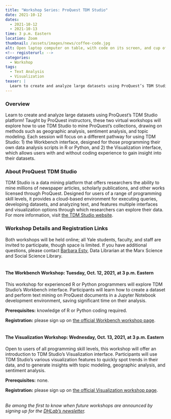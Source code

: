 ```yaml
---
title: "Workshop Series: ProQuest TDM Studio"
date: 2021-10-12
dates:
  - 2021-10-12
  - 2021-10-13
time: 3 p.m. Eastern
location: Zoom
thumbnail: /assets/images/news/coffee-code.jpg
alt: Open laptop computer on table, with code on its screen, and cup of coffee beside it
<!-- registerurl: -->
categories:
  - Workshop
tags:
  - Text Analysis
  - Visualization
teaser: |
  Learn to create and analyze large datasets using ProQuest’s TDM Studio platform! These two virtual workshops—one for experienced R or Python programmers, and one for users of all levels—will explore how to use TDM Studio to mine ProQuest’s collections. Discussions will cover methods such as geographic analysis, sentiment analysis, and topic modeling.
---
```


### Overview
Learn to create and analyze large datasets using ProQuest’s TDM Studio platform! Taught by ProQuest instructors, these two virtual workshops will explore how to use TDM Studio to mine ProQuest’s collections, drawing on methods such as geographic analysis, sentiment analysis, and topic modeling. Each session will focus on a different pathway for using TDM Studio: 1) the Workbench interface, designed for those programming their own data analysis scripts in R or Python, and 2) the Visualization interface, which allows users with and without coding experience to gain insight into their datasets. 

### About ProQuest TDM Studio
TDM Studio is a data mining platform that offers researchers the ability to mine millions of newspaper articles, scholarly publications, and other works licensed through ProQuest. Designed for users of a range of programming skill levels, it provides a cloud-based environment for executing queries, developing datasets, and analyzing text, and features multiple interfaces and visualization options through which researchers can explore their data. For more information, visit <a href="https://proquest.libguides.com/tdmstudio" target="_blank">the TDM Studio website</a>.

### Workshop Details and Registration Links
Both workshops will be held online; all Yale students, faculty, and staff are invited to participate, though space is limited. If you have additional questions, please contact [Barbara Esty](mailto:barbara.esty@yale.edu), Data Librarian at the Marx Science and Social Science Library.
<br>
<br>

#### The Workbench Workshop: Tuesday, Oct. 12, 2021, at 3 p.m. Eastern
This workshop for experienced R or Python programmers will explore TDM Studio’s Workbench interface. Participants will learn how to create a dataset and perform text mining on ProQuest documents in a Jupyter Notebook development environment, saving significant time on their analysis.

**Prerequisites:** knowledge of R or Python coding required.

**Registration:** please sign up on <a href="https://schedule.yale.edu/event/8395153" target="_blank">the official Workbench workshop page</a>.
<br>
<br>

#### The Visualization Workshop: Wednesday, Oct. 13, 2021, at 3 p.m. Eastern
Open to users of all programming skill levels, this workshop will offer an introduction to TDM Studio’s Visualization interface. Participants will use TDM Studio’s various visualization features to quickly spot trends in their data, and to generate insights with topic modeling, geographic analysis, and sentiment analysis.

**Prerequisites:** none.

**Registration:** please sign up on <a href="https://schedule.yale.edu/event/8395188" target="_blank">the official Visualization workshop page</a>.
<br>
<br>

*Be among the first to know when future workshops are announced by signing up for the <a href='https://subscribe.yale.edu/browse?search=digital+humanities' target='_blank'>DHLab’s newsletter</a>.*
